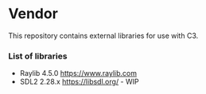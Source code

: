 # Vendor
This repository contains external libraries for use with C3.

### List of libraries

- Raylib 4.5.0 https://www.raylib.com
- SDL2 2.28.x https://libsdl.org/ - WIP
